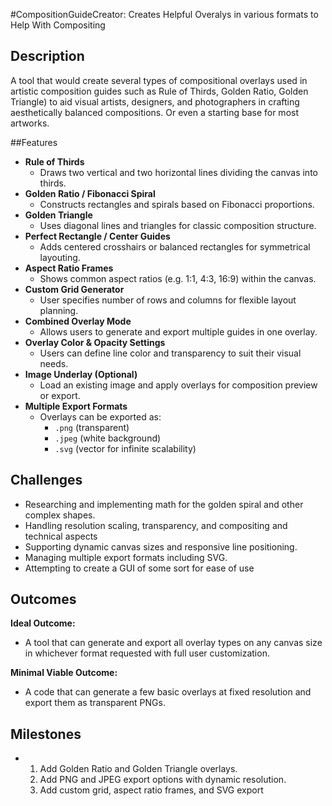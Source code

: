 #CompositionGuideCreator: Creates Helpful Overalys in various formats to Help With Compositing

## Description
A tool that would create several types of compositional overlays used in artistic composition guides such as Rule of Thirds, Golden Ratio, Golden Triangle) to aid visual artists, designers, and photographers in crafting aesthetically balanced compositions. Or even a starting base for most artworks.

##Features

- **Rule of Thirds**
  - Draws two vertical and two horizontal lines dividing the canvas into thirds.
- **Golden Ratio / Fibonacci Spiral**
  - Constructs rectangles and spirals based on Fibonacci proportions.
- **Golden Triangle**
  - Uses diagonal lines and triangles for classic composition structure.
- **Perfect Rectangle / Center Guides**
  - Adds centered crosshairs or balanced rectangles for symmetrical layouting.
- **Aspect Ratio Frames**
  - Shows common aspect ratios (e.g. 1:1, 4:3, 16:9) within the canvas.
- **Custom Grid Generator**
  - User specifies number of rows and columns for flexible layout planning.
- **Combined Overlay Mode**
  - Allows users to generate and export multiple guides in one overlay.
- **Overlay Color & Opacity Settings**
  - Users can define line color and transparency to suit their visual needs.
- **Image Underlay (Optional)**
  - Load an existing image and apply overlays for composition preview or export.
- **Multiple Export Formats**
  - Overlays can be exported as:
    - `.png` (transparent)
    - `.jpeg` (white background)
    - `.svg` (vector for infinite scalability)

## Challenges
- Researching and implementing  math for the golden spiral and other complex shapes.
- Handling resolution scaling, transparency, and compositing and technical aspects
- Supporting dynamic canvas sizes and responsive line positioning.
- Managing multiple export formats including SVG.
- Attempting to create a GUI of some sort for ease of use

## Outcomes

**Ideal Outcome:**
- A tool that can generate and export all overlay types on any canvas size in whichever format requested with full user customization.

**Minimal Viable Outcome:**
- A code that can generate a few basic overlays at fixed resolution and export them as transparent PNGs.

## Milestones

- 1. Add Golden Ratio and Golden Triangle overlays.
  2. Add PNG and JPEG export options with dynamic resolution.
  3. Add custom grid, aspect ratio frames, and SVG export
